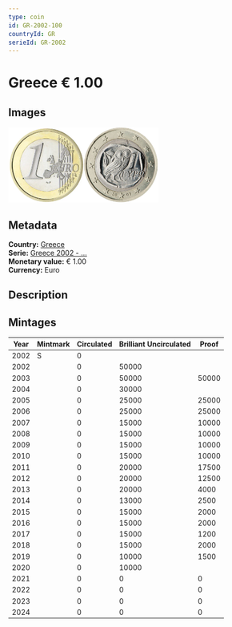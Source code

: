 ```yaml
---
type: coin
id: GR-2002-100
countryId: GR
serieId: GR-2002
---
```


# Greece € 1.00

## Images

<img src="../../../Images/common-2002-100.webp" height="150" alt="Front image"><img src="Images/greece-2002-100.webp" height="150" alt="Back image">

## Metadata

**Country:** [Greece](../index.md)\
**Serie:** [Greece 2002 - ...](index.md)\
**Monetary value:** € 1.00\
**Currency:** Euro

## Description

## Mintages

| Year | Mintmark | Circulated | Brilliant Uncirculated | Proof |
| ---- | -------- | ---------- | ---------------------- | ----- |
| 2002 | S        | 0          |                        |       |
| 2002 |          | 0          | 50000                  |       |
| 2003 |          | 0          | 50000                  | 50000 |
| 2004 |          | 0          | 30000                  |       |
| 2005 |          | 0          | 25000                  | 25000 |
| 2006 |          | 0          | 25000                  | 25000 |
| 2007 |          | 0          | 15000                  | 10000 |
| 2008 |          | 0          | 15000                  | 10000 |
| 2009 |          | 0          | 15000                  | 10000 |
| 2010 |          | 0          | 15000                  | 10000 |
| 2011 |          | 0          | 20000                  | 17500 |
| 2012 |          | 0          | 20000                  | 12500 |
| 2013 |          | 0          | 20000                  | 4000  |
| 2014 |          | 0          | 13000                  | 2500  |
| 2015 |          | 0          | 15000                  | 2000  |
| 2016 |          | 0          | 15000                  | 2000  |
| 2017 |          | 0          | 15000                  | 1200  |
| 2018 |          | 0          | 15000                  | 2000  |
| 2019 |          | 0          | 10000                  | 1500  |
| 2020 |          | 0          | 10000                  |       |
| 2021 |          | 0          | 0                      | 0     |
| 2022 |          | 0          | 0                      | 0     |
| 2023 |          | 0          | 0                      | 0     |
| 2024 |          | 0          | 0                      | 0     |

